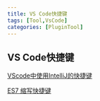 ```yaml
---
title: VS Code快捷键
tags: [Tool,VsCode]
categories: [PluginTool]
---
```

## VS Code快捷键

[VScode中使用IntelliJ的快捷键](https://www.cnblogs.com/ManWingloeng/p/10758483.html)

[ES7 缩写快捷键](https://www.jianshu.com/p/943fa16f31ab)


